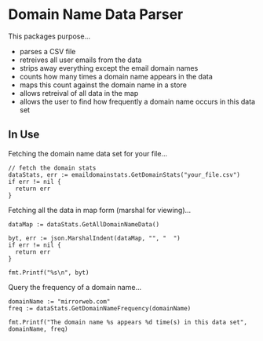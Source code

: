 # Domain Name Data Parser

This packages purpose...
- parses a CSV file
- retreives all user emails from the data
- strips away everything except the email domain names
- counts how many times a domain name appears in the data
- maps this count against the domain name in a store
- allows retreival of all data in the map
- allows the user to find how frequently a domain name occurs in this data set

## In Use

Fetching the domain name data set for your file...
```golang
// fetch the domain stats 
dataStats, err := emaildomainstats.GetDomainStats("your_file.csv")
if err != nil {
  return err
}
```

Fetching all the data in map form (marshal for viewing)...
```golang
dataMap := dataStats.GetAllDomainNameData()

byt, err := json.MarshalIndent(dataMap, "", "  ")
if err != nil {
  return err
}

fmt.Printf("%s\n", byt)
```

Query the frequency of a domain name... 
```golang 
domainName := "mirrorweb.com"
freq := dataStats.GetDomainNameFrequency(domainName)

fmt.Printf("The domain name %s appears %d time(s) in this data set", domainName, freq)
```
